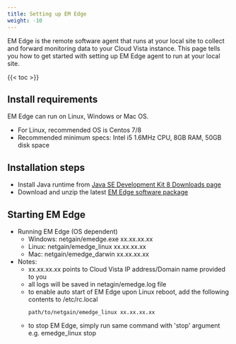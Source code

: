```yaml
---
title: Setting up EM Edge
weight: -10
---
```

EM Edge is the remote software agent that runs at your local site to collect and forward monitoring data to your Cloud Vista instance.
This page tells you how to get started with setting up EM Edge agent to run at your local site.

<!-- spellchecker-disable -->

{{< toc >}}

<!-- spellchecker-enable -->

## Install requirements
EM Edge can run on Linux, Windows or Mac OS.
  - For Linux, recommended OS is Centos 7/8
  - Recommended minimum specs:  Intel i5 1.6MHz CPU, 8GB RAM, 50GB disk space

## Installation steps
  - Install Java runtime from <a href="https://www.oracle.com/java/technologies/javase/javase-jdk8-downloads.html" target="_blank">Java SE Development Kit 8 Downloads page</a>
  - Download and unzip the latest <a href="https://filedrop.netgain-systems.com/index.php/s/pTUd5x4ReO32Nsm" target="_blank">EM Edge software package</a>

## Starting EM Edge
- Running EM Edge (OS dependent)
  - Windows: netgain/emedge.exe xx.xx.xx.xx
  - Linux: netgain/emedge_linux xx.xx.xx.xx
  - Mac: netgain/emedge_darwin xx.xx.xx.xx
- Notes:
  - xx.xx.xx.xx points to Cloud Vista IP address/Domain name provided to you
  - all logs will be saved in netagin/emedge.log file
  - to enable auto start of EM Edge upon Linux reboot, add the following contents to /etc/rc.local
      ```Shell
      path/to/netgain/emedge_linux xx.xx.xx.xx
      ```
  - to stop EM Edge, simply run same command with 'stop' argument e.g. emedge_linux stop
